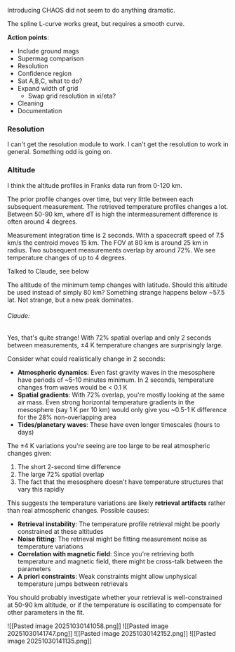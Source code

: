 Introducing CHAOS did not seem to do anything dramatic.

The spline L-curve works great, but requires a smooth curve.

**Action points**:
- Include ground mags
- Supermag comparison
- Resolution
- Confidence region
- Sat A,B,C, what to do?
- Expand width of grid
	- Swap grid resolution in xi/eta?
- Cleaning
- Documentation

### Resolution
I can't get the resolution module to work.
I can't get the resolution to work in general.
Something odd is going on.

### Altitude
I think the altitude profiles in Franks data run from 0-120 km.

The prior profile changes over time, but very little between each subsequent measurement.
The retrieved temperature profiles changes a lot.
Between 50-90 km, where dT is high the intermeasurement difference is often around 4 degrees.

Measurement integration time is 2 seconds. With a spacecraft speed of 7.5 km/s the centroid moves 15 km. The FOV at 80 km is around 25 km in radius. Two subsequent measurements overlap by around 72%. We see temperature changes of up to 4 degrees.

Talked to Claude, see below

The altitude of the minimum temp changes with latitude.
Should this altitude be used instead of simply 80 km?
Something strange happens below ~57.5 lat. 
Not strange, but a new peak dominates.

###### Claude:
Yes, that's quite strange! With 72% spatial overlap and only 2 seconds between measurements, ±4 K temperature changes are surprisingly large.

Consider what could realistically change in 2 seconds:

- **Atmospheric dynamics**: Even fast gravity waves in the mesosphere have periods of ~5-10 minutes minimum. In 2 seconds, temperature changes from waves would be < 0.1 K
- **Spatial gradients**: With 72% overlap, you're mostly looking at the same air mass. Even strong horizontal temperature gradients in the mesosphere (say 1 K per 10 km) would only give you ~0.5-1 K difference for the 28% non-overlapping area
- **Tides/planetary waves**: These have even longer timescales (hours to days)

The ±4 K variations you're seeing are too large to be real atmospheric changes given:

1. The short 2-second time difference
2. The large 72% spatial overlap
3. The fact that the mesosphere doesn't have temperature structures that vary this rapidly

This suggests the temperature variations are likely **retrieval artifacts** rather than real atmospheric changes. Possible causes:

- **Retrieval instability**: The temperature profile retrieval might be poorly constrained at these altitudes
- **Noise fitting**: The retrieval might be fitting measurement noise as temperature variations
- **Correlation with magnetic field**: Since you're retrieving both temperature and magnetic field, there might be cross-talk between the parameters
- **A priori constraints**: Weak constraints might allow unphysical temperature jumps between retrievals

You should probably investigate whether your retrieval is well-constrained at 50-90 km altitude, or if the temperature is oscillating to compensate for other parameters in the fit.


![[Pasted image 20251030141058.png]]
![[Pasted image 20251030141747.png]]
![[Pasted image 20251030142152.png]]
![[Pasted image 20251030141135.png]]

